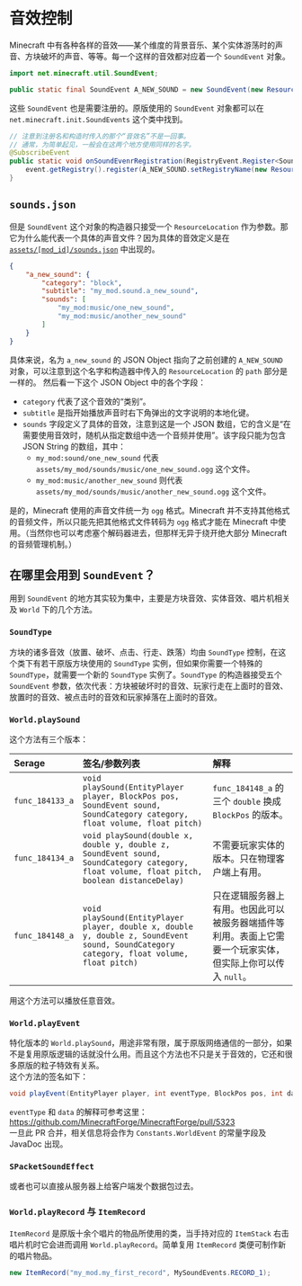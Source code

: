 # 音效控制

Minecraft 中有各种各样的音效——某个维度的背景音乐、某个实体游荡时的声音、方块破坏的声音、等等。每一个这样的音效都对应着一个 `SoundEvent` 对象。

```java
import net.minecraft.util.SoundEvent;

public static final SoundEvent A_NEW_SOUND = new SoundEvent(new ResourceLocation("my_mod", "a_new_sound"));
```

这些 `SoundEvent` 也是需要注册的。原版使用的 `SoundEvent` 对象都可以在 `net.minecraft.init.SoundEvents` 这个类中找到。

```java
// 注意到注册名和构造时传入的那个“音效名”不是一回事。
// 通常，为简单起见，一般会在这两个地方使用同样的名字。
@SubscribeEvent
public static void onSoundEvenrRegistration(RegistryEvent.Register<SoundEvent> event) {
    event.getRegistry().register(A_NEW_SOUND.setRegistryName(new ResourceLocation("my_mod", "a_new_sound")));
}
```

## `sounds.json`

但是 `SoundEvent` 这个对象的构造器只接受一个 `ResourceLocation` 作为参数。那它为什么能代表一个具体的声音文件？因为具体的音效定义是在 [`assets/[mod_id]/sounds.json`](https://minecraft-zh.gamepedia.com/Sounds.json) 中出现的。

```json
{
    "a_new_sound": {
        "category": "block",
        "subtitle": "my_mod.sound.a_new_sound",
        "sounds": [
            "my_mod:music/one_new_sound",
            "my_mod:music/another_new_sound"
        ]
    }
}
```

具体来说，名为 `a_new_sound` 的 JSON Object 指向了之前创建的 `A_NEW_SOUND` 对象，可以注意到这个名字和构造器中传入的 `ResourceLocation` 的 `path` 部分是一样的。
然后看一下这个 JSON Object 中的各个字段：

  - `category` 代表了这个音效的“类别”。
  - `subtitle` 是指开始播放声音时右下角弹出的文字说明的本地化键。
  - `sounds` 字段定义了具体的音效，注意到这是一个 JSON 数组，它的含义是“在需要使用音效时，随机从指定数组中选一个音频并使用”。该字段只能为包含 JSON String 的数组，其中：
    - `my_mod:sound/one_new_sound` 代表 `assets/my_mod/sounds/music/one_new_sound.ogg` 这个文件。
    - `my_mod:music/another_new_sound` 则代表 `assets/my_mod/sounds/music/another_new_sound.ogg` 这个文件。

是的，Minecraft 使用的声音文件统一为 `ogg` 格式。Minecraft 并不支持其他格式的音频文件，所以只能先把其他格式文件转码为 `ogg` 格式才能在 Minecraft 中使用。（当然你也可以考虑塞个解码器进去，但那样无异于绕开绝大部分 Minecraft 的音频管理机制。）  

## 在哪里会用到 `SoundEvent`？

用到 `SoundEvent` 的地方其实较为集中，主要是方块音效、实体音效、唱片机相关及 `World` 下的几个方法。

### `SoundType`

方块的诸多音效（放置、破坏、点击、行走、跌落）均由 `SoundType` 控制，在这个类下有若干原版方块使用的 `SoundType` 实例，但如果你需要一个特殊的 `SoundType`，就需要一个新的 `SoundType` 实例了。`SoundType` 的构造器接受五个 `SoundEvent` 参数，依次代表：方块被破坏时的音效、玩家行走在上面时的音效、放置时的音效、被点击时的音效和玩家掉落在上面时的音效。

### `World.playSound`

这个方法有三个版本：

|Serage|签名/参数列表|解释|
|:------|:------|:------|
|`func_184133_a`|`void playSound(EntityPlayer player, BlockPos pos, SoundEvent sound, SoundCategory category, float volume, float pitch)`|`func_184148_a` 的三个 `double` 换成 `BlockPos` 的版本。|
|`func_184134_a`|`void playSound(double x, double y, double z, SoundEvent sound, SoundCategory category, float volume, float pitch, boolean distanceDelay)`|不需要玩家实体的版本。只在物理客户端上有用。|
|`func_184148_a`|`void playSound(EntityPlayer player, double x, double y, double z, SoundEvent sound, SoundCategory category, float volume, float pitch)`|只在逻辑服务器上有用。也因此可以被服务器端插件等利用。表面上它需要一个玩家实体，但实际上你可以传入 `null`。|

用这个方法可以播放任意音效。

### `World.playEvent`

特化版本的 `World.playSound`，用途非常有限，属于原版网络通信的一部分，如果不是复用原版逻辑的话就没什么用。而且这个方法也不只是关于音效的，它还和很多原版的粒子特效有关系。  
这个方法的签名如下：

```java
void playEvent(EntityPlayer player, int eventType, BlockPos pos, int data)
```

`eventType` 和 `data` 的解释可参考这里：https://github.com/MinecraftForge/MinecraftForge/pull/5323  
一旦此 PR 合并，相关信息将会作为 `Constants.WorldEvent` 的常量字段及 JavaDoc 出现。

### `SPacketSoundEffect`

或者也可以直接从服务器上给客户端发个数据包过去。

<!-- 具体示范：施工中。 -->

### `World.playRecord` 与 `ItemRecord`

`ItemRecord` 是原版十余个唱片的物品所使用的类，当手持对应的 `ItemStack` 右击唱片机时它会进而调用 `World.playRecord`。简单复用 `ItemRecord` 类便可制作新的唱片物品。

```java
new ItemRecord("my_mod.my_first_record", MySoundEvents.RECORD_1);
```
